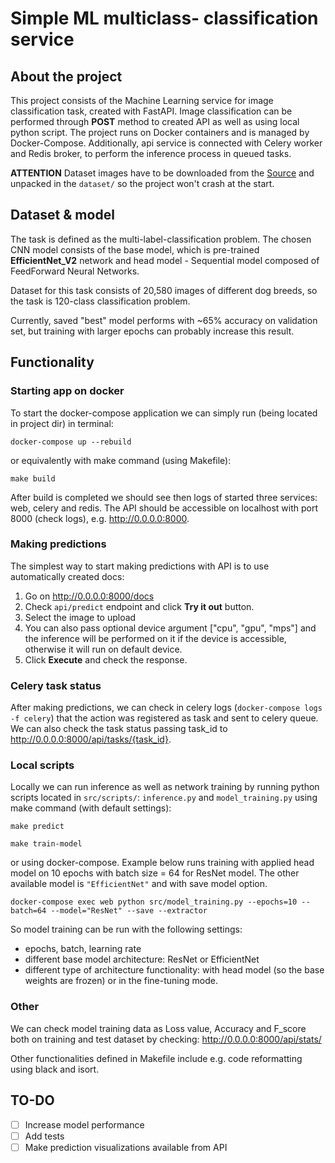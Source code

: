 # Simple ML multiclass- classification service

## About the project
This project consists of the Machine Learning service for image
classification task, created with FastAPI. Image classification can be
performed through **POST** method to created API as well as using local python
script. The project runs on Docker containers and is managed by Docker-Compose.
Additionally, api service is connected with Celery worker and Redis broker,
to perform the inference process in queued tasks.

**ATTENTION**
Dataset images have to be downloaded from the [Source](http://vision.stanford.edu/aditya86/ImageNetDogs/) and unpacked in the `dataset/`
so the project won't crash at the start.

## Dataset & model
The task is defined as the multi-label-classification problem. The chosen
CNN model consists of the base model, which is pre-trained **EfficientNet_V2** network
and head model - Sequential model composed of FeedForward Neural Networks.

Dataset for this task consists of 20,580 images of different dog breeds, so
the task is 120-class classification problem.

Currently, saved "best" model performs with ~65% accuracy on validation set, but training
with larger epochs can probably increase this result.

## Functionality

### Starting app on docker
To start the docker-compose application we can simply run (being located in project dir)
in terminal:
```shell
docker-compose up --rebuild
```
or equivalently with make command (using Makefile):
```shell
make build
```
After build is completed we should see then logs of started three services: web, celery and redis.
The API should be accessible on localhost with port 8000 (check logs), e.g. http://0.0.0.0:8000.

### Making predictions
The simplest way to start making predictions with API is to use automatically created docs:
1. Go on http://0.0.0.0:8000/docs
2. Check `api/predict` endpoint and click **Try it out** button.
3. Select the image to upload
4. You can also pass optional device argument ["cpu", "gpu", "mps"] and the inference will be performed on it if the device is accessible, otherwise it will run on default device.
5. Click **Execute** and check the response.

### Celery task status
After making predictions, we can check in celery logs (`docker-compose logs -f celery`)
that the action was registered as task and sent to celery queue. We can also check
the task status passing task_id to http://0.0.0.0:8000/api/tasks/{task_id}.


### Local scripts
Locally we can run inference as well as network training by running python scripts
located in `src/scripts/`: `inference.py` and `model_training.py` using make command (with default settings):

```shell
make predict
```
```shell
make train-model
```
or using docker-compose. Example below runs training with applied head model on 10 epochs with batch size = 64 for ResNet model. The other available model is `"EfficientNet"` and with save model option.
```shell
docker-compose exec web python src/model_training.py --epochs=10 --batch=64 --model="ResNet" --save --extractor
```
So model training can be run with the following settings:
- epochs, batch, learning rate
- different base model architecture: ResNet or EfficientNet
- different type of architecture functionality: with head model (so the base weights are frozen) or in the fine-tuning mode.

### Other
We can check model training data as Loss value, Accuracy and F_score both on training and test dataset
by checking: http://0.0.0.0:8000/api/stats/

Other functionalities defined in Makefile include e.g. code reformatting using black and isort.

## TO-DO
- [ ] Increase model performance
- [ ] Add tests
- [ ] Make prediction visualizations available from API

